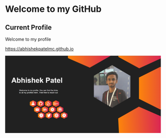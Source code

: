 # Welcome to my GitHub
## Current Profile

Welcome to my profile 

https://abhishekpatelmc.github.io

<img src = "assets/profile.png" width=1080>
